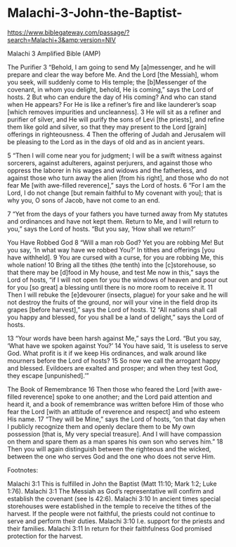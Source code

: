 # Malachi-3-John-the-Baptist-
https://www.biblegateway.com/passage/?search=Malachi+3&amp;version=NIV


Malachi 3 Amplified Bible (AMP)

The Purifier
3 “Behold, I am going to send My [a]messenger, and he will prepare and clear the way before Me. And the Lord [the Messiah], whom you seek, will suddenly come to His temple; the [b]Messenger of the covenant, in whom you delight, behold, He is coming,” says the Lord of hosts. 2 But who can endure the day of His coming? And who can stand when He appears? For He is like a refiner’s fire and like launderer’s soap [which removes impurities and uncleanness]. 3 He will sit as a refiner and purifier of silver, and He will purify the sons of Levi [the priests], and refine them like gold and silver, so that they may present to the Lord [grain] offerings in righteousness. 4 Then the offering of Judah and Jerusalem will be pleasing to the Lord as in the days of old and as in ancient years.

5 “Then I will come near you for judgment; I will be a swift witness against sorcerers, against adulterers, against perjurers, and against those who oppress the laborer in his wages and widows and the fatherless, and against those who turn away the alien [from his right], and those who do not fear Me [with awe-filled reverence],” says the Lord of hosts. 6 “For I am the Lord, I do not change [but remain faithful to My covenant with you]; that is why you, O sons of Jacob, have not come to an end.

7 “Yet from the days of your fathers you have turned away from My statutes and ordinances and have not kept them. Return to Me, and I will return to you,” says the Lord of hosts. “But you say, ‘How shall we return?’

You Have Robbed God
8 “Will a man rob God? Yet you are robbing Me! But you say, ‘In what way have we robbed You?’ In tithes and offerings [you have withheld]. 9 You are cursed with a curse, for you are robbing Me, this whole nation! 10 Bring all the tithes (the tenth) into the [c]storehouse, so that there may be [d]food in My house, and test Me now in this,” says the Lord of hosts, “if I will not open for you the windows of heaven and pour out for you [so great] a blessing until there is no more room to receive it. 11 Then I will rebuke the [e]devourer (insects, plague) for your sake and he will not destroy the fruits of the ground, nor will your vine in the field drop its grapes [before harvest],” says the Lord of hosts. 12 “All nations shall call you happy and blessed, for you shall be a land of delight,” says the Lord of hosts.

13 “Your words have been harsh against Me,” says the Lord. “But you say, ‘What have we spoken against You?’ 14 You have said, ‘It is useless to serve God. What profit is it if we keep His ordinances, and walk around like mourners before the Lord of hosts? 15 So now we call the arrogant happy and blessed. Evildoers are exalted and prosper; and when they test God, they escape [unpunished].’”

The Book of Remembrance
16 Then those who feared the Lord [with awe-filled reverence] spoke to one another; and the Lord paid attention and heard it, and a book of remembrance was written before Him of those who fear the Lord [with an attitude of reverence and respect] and who esteem His name. 17 “They will be Mine,” says the Lord of hosts, “on that day when I publicly recognize them and openly declare them to be My own possession [that is, My very special treasure]. And I will have compassion on them and spare them as a man spares his own son who serves him.” 18 Then you will again distinguish between the righteous and the wicked, between the one who serves God and the one who does not serve Him.

Footnotes:

Malachi 3:1 This is fulfilled in John the Baptist (Matt 11:10; Mark 1:2; Luke 1:76).
Malachi 3:1 The Messiah as God’s representative will confirm and establish the covenant (see Is 42:6).
Malachi 3:10 In ancient times special storehouses were established in the temple to receive the tithes of the harvest. If the people were not faithful, the priests could not continue to serve and perform their duties.
Malachi 3:10 I.e. support for the priests and their families.
Malachi 3:11 In return for their faithfulness God promised protection for the harvest.
